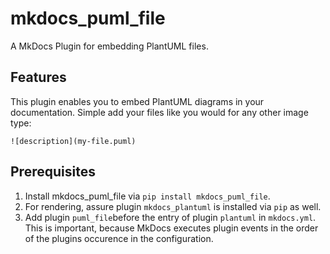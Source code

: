 # mkdocs_puml_file

A MkDocs Plugin for embedding PlantUML files.

## Features

This plugin enables you to embed PlantUML diagrams in your documentation. Simple add your files like you would for any other image type:

```
![description](my-file.puml)
```

## Prerequisites

1. Install mkdocs_puml_file via ```pip install mkdocs_puml_file```.
1. For rendering, assure plugin ```mkdocs_plantuml``` is installed via ```pip``` as well.
1. Add plugin ```puml_file```before the entry of plugin ```plantuml``` in ```mkdocs.yml```. This is important, because MkDocs executes plugin events in the order of the plugins occurence in the configuration.